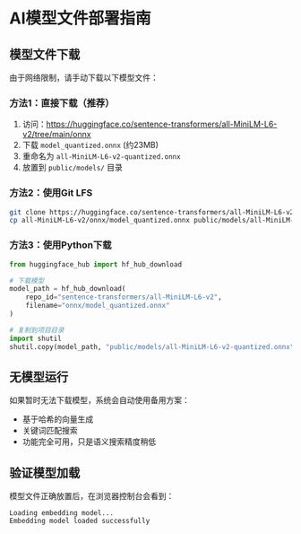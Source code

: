 # AI模型文件部署指南

## 模型文件下载

由于网络限制，请手动下载以下模型文件：

### 方法1：直接下载（推荐）
1. 访问：https://huggingface.co/sentence-transformers/all-MiniLM-L6-v2/tree/main/onnx
2. 下载 `model_quantized.onnx` (约23MB)
3. 重命名为 `all-MiniLM-L6-v2-quantized.onnx`
4. 放置到 `public/models/` 目录

### 方法2：使用Git LFS
```bash
git clone https://huggingface.co/sentence-transformers/all-MiniLM-L6-v2
cp all-MiniLM-L6-v2/onnx/model_quantized.onnx public/models/all-MiniLM-L6-v2-quantized.onnx
```

### 方法3：使用Python下载
```python
from huggingface_hub import hf_hub_download

# 下载模型
model_path = hf_hub_download(
    repo_id="sentence-transformers/all-MiniLM-L6-v2",
    filename="onnx/model_quantized.onnx"
)

# 复制到项目目录
import shutil
shutil.copy(model_path, "public/models/all-MiniLM-L6-v2-quantized.onnx")
```

## 无模型运行

如果暂时无法下载模型，系统会自动使用备用方案：
- 基于哈希的向量生成
- 关键词匹配搜索
- 功能完全可用，只是语义搜索精度稍低

## 验证模型加载

模型文件正确放置后，在浏览器控制台会看到：
```
Loading embedding model...
Embedding model loaded successfully
```

